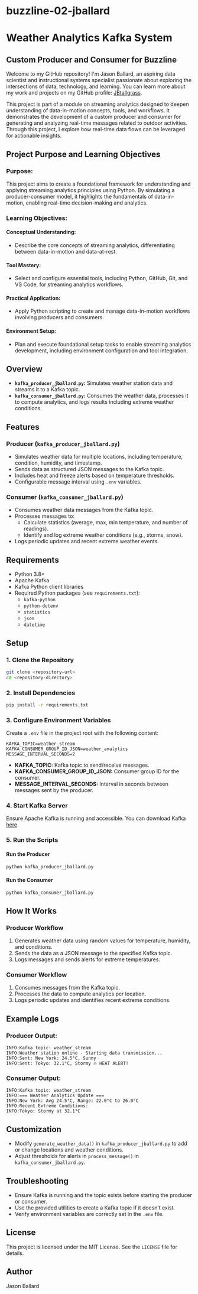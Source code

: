 # buzzline-02-jballard

# Weather Analytics Kafka System

## Custom Producer and Consumer for Buzzline

Welcome to my GitHub repository! I'm Jason Ballard, an aspiring data scientist and instructional systems specialist passionate about exploring the intersections of data, technology, and learning. You can learn more about my work and projects on my GitHub profile: [JBtallgrass](https://github.com/JBtallgrass).

This project is part of a module on streaming analytics designed to deepen understanding of data-in-motion concepts, tools, and workflows. It demonstrates the development of a custom producer and consumer for generating and analyzing real-time messages related to outdoor activities. Through this project, I explore how real-time data flows can be leveraged for actionable insights.

## Project Purpose and Learning Objectives

### Purpose:
This project aims to create a foundational framework for understanding and applying streaming analytics principles using Python. By simulating a producer-consumer model, it highlights the fundamentals of data-in-motion, enabling real-time decision-making and analytics.

### Learning Objectives:

#### Conceptual Understanding:
- Describe the core concepts of streaming analytics, differentiating between data-in-motion and data-at-rest.

#### Tool Mastery:
- Select and configure essential tools, including Python, GitHub, Git, and VS Code, for streaming analytics workflows.

#### Practical Application:
- Apply Python scripting to create and manage data-in-motion workflows involving producers and consumers.

#### Environment Setup:
- Plan and execute foundational setup tasks to enable streaming analytics development, including environment configuration and tool integration.

## Overview

- **`kafka_producer_jballard.py`:** Simulates weather station data and streams it to a Kafka topic.
- **`kafka_consumer_jballard.py`:** Consumes the weather data, processes it to compute analytics, and logs results including extreme weather conditions.

## Features

### Producer (`kafka_producer_jballard.py`)
- Simulates weather data for multiple locations, including temperature, condition, humidity, and timestamp.
- Sends data as structured JSON messages to the Kafka topic.
- Includes heat and freeze alerts based on temperature thresholds.
- Configurable message interval using `.env` variables.

### Consumer (`kafka_consumer_jballard.py`)
- Consumes weather data messages from the Kafka topic.
- Processes messages to:
  - Calculate statistics (average, max, min temperature, and number of readings).
  - Identify and log extreme weather conditions (e.g., storms, snow).
- Logs periodic updates and recent extreme weather events.

## Requirements

- Python 3.8+
- Apache Kafka
- Kafka Python client libraries
- Required Python packages (see `requirements.txt`):
  - `kafka-python`
  - `python-dotenv`
  - `statistics`
  - `json`
  - `datetime`

## Setup

### 1. Clone the Repository
```bash
git clone <repository-url>
cd <repository-directory>
```

### 2. Install Dependencies
```bash
pip install -r requirements.txt
```

### 3. Configure Environment Variables
Create a `.env` file in the project root with the following content:

```env
KAFKA_TOPIC=weather_stream
KAFKA_CONSUMER_GROUP_ID_JSON=weather_analytics
MESSAGE_INTERVAL_SECONDS=2
```
- **KAFKA_TOPIC:** Kafka topic to send/receive messages.
- **KAFKA_CONSUMER_GROUP_ID_JSON:** Consumer group ID for the consumer.
- **MESSAGE_INTERVAL_SECONDS:** Interval in seconds between messages sent by the producer.

### 4. Start Kafka Server
Ensure Apache Kafka is running and accessible. You can download Kafka [here](https://kafka.apache.org/downloads).

### 5. Run the Scripts

#### Run the Producer
```bash
python kafka_producer_jballard.py
```

#### Run the Consumer
```bash
python kafka_consumer_jballard.py
```

## How It Works

### Producer Workflow
1. Generates weather data using random values for temperature, humidity, and conditions.
2. Sends the data as a JSON message to the specified Kafka topic.
3. Logs messages and sends alerts for extreme temperatures.

### Consumer Workflow
1. Consumes messages from the Kafka topic.
2. Processes the data to compute analytics per location.
3. Logs periodic updates and identifies recent extreme conditions.

## Example Logs

### Producer Output:
```
INFO:Kafka topic: weather_stream
INFO:Weather station online - Starting data transmission...
INFO:Sent: New York: 24.5°C, Sunny
INFO:Sent: Tokyo: 32.1°C, Stormy 🔥 HEAT ALERT!
```

### Consumer Output:
```
INFO:Kafka topic: weather_stream
INFO:=== Weather Analytics Update ===
INFO:New York: Avg 24.5°C, Range: 22.0°C to 26.0°C
INFO:Recent Extreme Conditions:
INFO:Tokyo: Stormy at 32.1°C
```

## Customization

- Modify `generate_weather_data()` in `kafka_producer_jballard.py` to add or change locations and weather conditions.
- Adjust thresholds for alerts in `process_message()` in `kafka_consumer_jballard.py`.

## Troubleshooting

- Ensure Kafka is running and the topic exists before starting the producer or consumer.
- Use the provided utilities to create a Kafka topic if it doesn’t exist.
- Verify environment variables are correctly set in the `.env` file.

## License
This project is licensed under the MIT License. See the `LICENSE` file for details.

## Author
Jason Ballard
